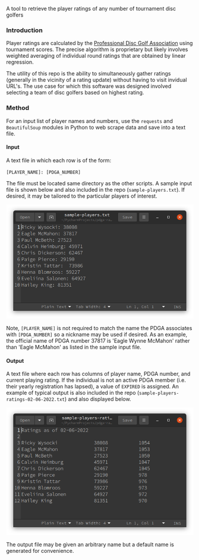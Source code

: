 
A tool to retrieve the player ratings of any number of tournament disc golfers


### Introduction


Player ratings are calculated by the [Professional Disc Golf Association](https://www.pdga.com) using tournament scores.
The precise algorithm is proprietary but likely involves weighted averaging of individual round ratings that are obtained by linear regression.

The utility of this repo is the ability to simultaneously gather ratings (generally in the vicinity of a rating update) without having to visit invidual URL's.
The use case for which this software was designed involved selecting a team of disc golfers based on highest rating.


### Method
For an input list of player names and numbers, use the `requests` and `BeautifulSoup` modules in Python to web scrape data and save into a text file.



#### Input

A text file in which each row is of the form:  

`[PLAYER_NAME]: [PDGA_NUMBER]`  

The file must be located same directory as the other scripts. 
A sample input file is shown below and also included in the repo (`sample-players.txt`).  If desired, it may be tailored to the particular players of interest.

![input](./sample-players.png)

Note, `[PLAYER_NAME]` is not required to match the name the PDGA associates with `[PDGA_NUMBER]` so a nickname may be used if desired.
As an example, the official name of PDGA number 37817 is 'Eagle Wynne McMahon' rather than 'Eagle McMahon' as listed in the sample input file.





#### Output
A text file where each row has columns of player name, PDGA number, and current playing rating.
If the individual is not an active PDGA member (i.e. their yearly registration has lapsed), a value of `EXPIRED` is assigned.
An example of typical output is also included in the repo (`sample-players-ratings-02-06-2022.txt`) and also displayed below.

![output](./sample-players-ratings-02-06-2022.png)

The output file may be given an arbitrary name but a default name is generated for convenience.



